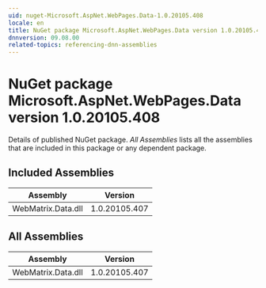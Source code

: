 ```yaml
---
uid: nuget-Microsoft.AspNet.WebPages.Data-1.0.20105.408
locale: en
title: NuGet package Microsoft.AspNet.WebPages.Data version 1.0.20105.408
dnnversion: 09.08.00
related-topics: referencing-dnn-assemblies
---
```


# NuGet package Microsoft.AspNet.WebPages.Data version 1.0.20105.408
Details of published NuGet package.
*All Assemblies* lists all the assemblies that are included in this package or any dependent package.

## Included Assemblies

|Assembly|Version|
|---|---|
|WebMatrix.Data.dll|1.0.20105.407|

## All Assemblies

|Assembly|Version|
|---|---|
|WebMatrix.Data.dll|1.0.20105.407|


